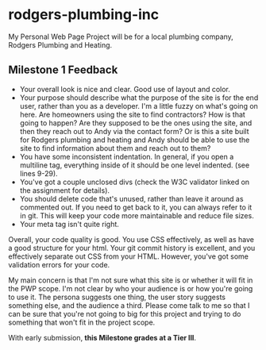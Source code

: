 # rodgers-plumbing-inc

My Personal Web Page Project will be for a local plumbing company, Rodgers Plumbing and Heating.

## Milestone 1 Feedback
* Your overall look is nice and clear.  Good use of layout and color.
* Your purpose should describe what the purpose of the site is for the end user, rather than you as a developer.  I'm a little fuzzy on what's going on here.  Are homeowners using the site to find contractors?  How is that going to happen?  Are they supposed to be the ones using the site, and then they reach out to Andy via the contact form?  Or is this a site built for Rodgers plumbing and heating and Andy should be able to use the site to find information about them and reach out to them?
* You have some inconsistent indentation.  In general, if you open a multiline tag, everything inside of it should be one level indented. (see lines 9-29).
* You've got a couple unclosed divs (check the W3C validator linked on the assignment for details).
* You should delete code that's unused, rather than leave it around as commented out.  If you need to get back to it, you can always refer to it in git.  This will keep your code more maintainable and reduce file sizes.
* Your meta tag isn't quite right.

Overall, your code quality is good.  You use CSS effectively, as well as have a good structure for your html.  Your git commit history is excellent, and you effectively separate out CSS from your HTML.  However, you've got some validation errors for your code.

My main concern is that I'm not sure what this site is or whether it will fit in the PWP scope.  I'm not clear by who your audience is or how you're going to use it.  The persona suggests one thing, the user story suggests something else, and the audience a third.  Please come talk to me so that I can be sure that you're not going to big for this project and trying to do something that won't fit in the project scope.

With early submission, **this Milestone grades at a Tier III**.
